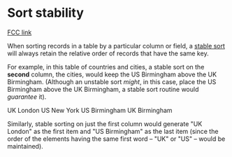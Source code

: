 # Sort stability

[FCC link](https://www.freecodecamp.org/learn/coding-interview-prep/rosetta-code/sort-stability)

When sorting records in a table by a particular column or field, a
[stable sort](https://en.wikipedia.org/wiki/Stable_sort#Stability) will always
retain the relative order of records that have the same key.

For example, in this table of countries and cities, a stable sort on the
**second** column, the cities, would keep the US Birmingham above the UK
Birmingham. (Although an unstable sort _might_, in this case, place the US
Birmingham above the UK Birmingham, a stable sort routine would _guarantee_ it).

UK London US New York US Birmingham UK Birmingham

Similarly, stable sorting on just the first column would generate "UK London" as
the first item and "US Birmingham" as the last item (since the order of the
elements having the same first word – "UK" or "US" – would be maintained).
